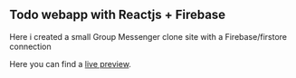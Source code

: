 ## Todo webapp with Reactjs + Firebase

Here i created a small Group Messenger clone site with a Firebase/firstore connection

Here you can find a [live preview](https://messenger-clone-msch.web.app/).
